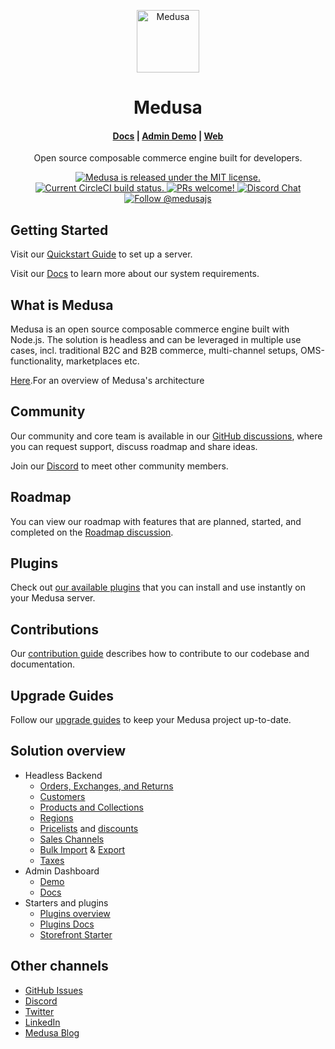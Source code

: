 <p align="center">
  <a href="https://www.medusajs.com">
    <img alt="Medusa" src="https://user-images.githubusercontent.com/7554214/153162406-bf8fd16f-aa98-4604-b87b-e13ab4baf604.png" width="100" />
  </a>
<h1 align="center">
  Medusa
</h1>

<h4 align="center">
  <a href="https://docs.medusajs.com">Docs</a> |
  <a href="https://demo.medusajs.com/">Admin Demo</a> |
  <a href="https://www.medusajs.com">Web</a>
</h4>

<p align="center">
Open source composable commerce engine built for developers.
</p>
<p align="center">
  <a href="https://github.com/medusajs/medusa/blob/master/LICENSE">
    <img src="https://img.shields.io/badge/license-MIT-blue.svg" alt="Medusa is released under the MIT license." />
  </a>
  <a href="https://circleci.com/gh/medusajs/medusa">
    <img src="https://circleci.com/gh/medusajs/medusa.svg?style=shield" alt="Current CircleCI build status." />
  </a>
  <a href="https://github.com/medusajs/medusa/blob/master/CONTRIBUTING.md">
    <img src="https://img.shields.io/badge/PRs-welcome-brightgreen.svg?style=flat" alt="PRs welcome!" />
  </a>
  <a href="https://discord.gg/xpCwq3Kfn8">
    <img src="https://img.shields.io/badge/chat-on%20discord-7289DA.svg" alt="Discord Chat" />
  </a>
  <a href="https://twitter.com/intent/follow?screen_name=medusajs">
    <img src="https://img.shields.io/twitter/follow/medusajs.svg?label=Follow%20@medusajs" alt="Follow @medusajs" />
  </a>
</p>

## Getting Started

Visit our [Quickstart Guide](https://docs.medusajs.com/quickstart/quick-start) to set up a server.

Visit our [Docs](https://docs.medusajs.com/tutorial/set-up-your-development-environment) to learn more about our system requirements.

## What is Medusa

Medusa is an open source composable commerce engine built with Node.js. The solution is headless and can be leveraged in multiple use cases, incl. traditional B2C and B2B commerce, multi-channel setups, OMS-functionality, marketplaces etc.

[Here](https://docs.medusajs.com/introduction#architecture).For an overview of Medusa's architecture

## Community
Our community and core team is available in our [GitHub discussions](https://github.com/medusajs/medusa/discussions), where you can request support, discuss roadmap and share ideas.

Join our [Discord](https://discord.com/invite/medusajs) to meet other community members.

## Roadmap

You can view our roadmap with features that are planned, started, and completed on the [Roadmap discussion](https://github.com/medusajs/medusa/discussions/categories/roadmap).

## Plugins

Check out [our available plugins](https://github.com/medusajs/medusa/tree/master/packages) that you can install and use instantly on your Medusa server.

## Contributions

Our [contribution guide](https://github.com/medusajs/medusa/blob/master/CONTRIBUTING.md) describes how to contribute to our codebase and documentation.

## Upgrade Guides

Follow our [upgrade guides](https://docs.medusajs.com/advanced/backend/upgrade-guides/) to keep your Medusa project up-to-date.

## Solution overview

- Headless Backend
  - [Orders, Exchanges, and Returns](https://docs.medusajs.com/user-guide/orders/)
  - [Customers](https://docs.medusajs.com/user-guide/customers/)
  - [Products and Collections](https://docs.medusajs.com/user-guide/products/)
  - [Regions](https://docs.medusajs.com/user-guide/regions/)
  - [Pricelists](https://docs.medusajs.com/user-guide/price-lists/) and [discounts](https://docs.medusajs.com/user-guide/discounts/)
  - [Sales Channels](https://docs.medusajs.com/user-guide/sales-channels/)
  - [Bulk Import](https://docs.medusajs.com/user-guide/products/import/) & [Export](https://docs.medusajs.com/user-guide/products/export/)
  - [Taxes](https://docs.medusajs.com/user-guide/taxes/)
- Admin Dashboard
  - [Demo](https://demo.medusajs.com/)
  - [Docs](https://docs.medusajs.com/admin/quickstart/)  
- Starters and plugins
  - [Plugins overview](https://www.notion.so/medusajs/1a0ada9903874e0185d0b8ce0591b359?v=0631285851ba4021aa07c3b48dd4801a)
  - [Plugins Docs](https://docs.medusajs.com/advanced/backend/plugins/overview/)
  - [Storefront Starter](https://docs.medusajs.com/starters/nextjs-medusa-starter)

## Other channels

- [GitHub Issues](https://github.com/medusajs/medusa/issues)
- [Discord](https://discord.gg/medusajs)
- [Twitter](https://twitter.com/medusajs)
- [LinkedIn](https://www.linkedin.com/company/medusajs)
- [Medusa Blog](https://medusajs.com/blog/)
